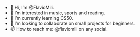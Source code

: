 - 👋 Hi, I’m @FlavioMili.
- 👀 I’m interested in music, sports and reading.
- 🌱 I’m currently learning CS50. 
- 💞️ I’m looking to collaborate on small projects for beginners.
- 📫 How to reach me: @flaviomili on any social.

<!---
FlavioMili/FlavioMili is a ✨ special ✨ repository because its `README.md` (this file) appears on your GitHub profile.
You can click the Preview link to take a look at your changes.
--->
